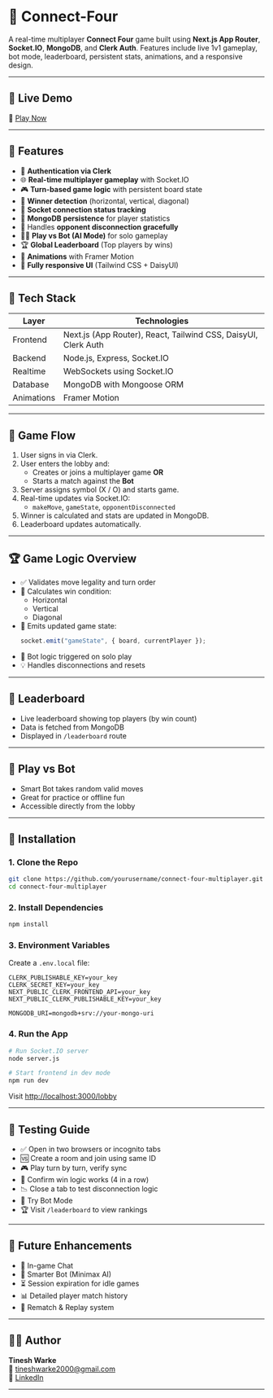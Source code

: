 # 🎯 Connect-Four

A real-time multiplayer **Connect Four** game built using **Next.js App Router**, **Socket.IO**, **MongoDB**, and **Clerk Auth**. Features include live 1v1 gameplay, bot mode, leaderboard, persistent stats, animations, and a responsive design.

---

## 🚀 Live Demo

🔗 [Play Now](https://connect-four-ql2d.onrender.com/lobby)

---

## 🧠 Features

- 🔐 **Authentication via Clerk**
- 🌐 **Real-time multiplayer gameplay** with Socket.IO
- 🎮 **Turn-based game logic** with persistent board state
- 🧠 **Winner detection** (horizontal, vertical, diagonal)
- 📡 **Socket connection status tracking**
- 💾 **MongoDB persistence** for player statistics
- 🔁 Handles **opponent disconnection gracefully**
- 🧍‍♂️ **Play vs Bot (AI Mode)** for solo gameplay
- 🏆 **Global Leaderboard** (Top players by wins)
- 🎨 **Animations** with Framer Motion
- 📱 **Fully responsive UI** (Tailwind CSS + DaisyUI)

---

## 🧱 Tech Stack

| Layer      | Technologies                                                   |
| ---------- | -------------------------------------------------------------- |
| Frontend   | Next.js (App Router), React, Tailwind CSS, DaisyUI, Clerk Auth |
| Backend    | Node.js, Express, Socket.IO                                    |
| Realtime   | WebSockets using Socket.IO                                     |
| Database   | MongoDB with Mongoose ORM                                      |
| Animations | Framer Motion                                                  |

---

## 🔄 Game Flow

1. User signs in via Clerk.
2. User enters the lobby and:
   - Creates or joins a multiplayer game **OR**
   - Starts a match against the **Bot**
3. Server assigns symbol (X / O) and starts game.
4. Real-time updates via Socket.IO:
   - `makeMove`, `gameState`, `opponentDisconnected`
5. Winner is calculated and stats are updated in MongoDB.
6. Leaderboard updates automatically.

---

## 🏆 Game Logic Overview 

- ✅ Validates move legality and turn order
- 🎯 Calculates win condition:
  - Horizontal
  - Vertical
  - Diagonal
- 🔄 Emits updated game state:
  ```js
  socket.emit("gameState", { board, currentPlayer });
  ```
- 🧠 Bot logic triggered on solo play
- 💡 Handles disconnections and resets

---

## 🏅 Leaderboard

- Live leaderboard showing top players (by win count)
- Data is fetched from MongoDB
- Displayed in `/leaderboard` route

---

## 🤖 Play vs Bot

- Smart Bot takes random valid moves
- Great for practice or offline fun
- Accessible directly from the lobby

---

## 🔧 Installation

### 1. Clone the Repo

```bash
git clone https://github.com/yourusername/connect-four-multiplayer.git
cd connect-four-multiplayer
```

### 2. Install Dependencies

```bash
npm install
```

### 3. Environment Variables

Create a `.env.local` file:

```env
CLERK_PUBLISHABLE_KEY=your_key
CLERK_SECRET_KEY=your_key
NEXT_PUBLIC_CLERK_FRONTEND_API=your_key
NEXT_PUBLIC_CLERK_PUBLISHABLE_KEY=your_key

MONGODB_URI=mongodb+srv://your-mongo-uri
```

### 4. Run the App

```bash
# Run Socket.IO server
node server.js

# Start frontend in dev mode
npm run dev
```

Visit [http://localhost:3000/lobby](http://localhost:3000/lobby)

---

## 🧪 Testing Guide

- ✅ Open in two browsers or incognito tabs
- 🆚 Create a room and join using same ID
- 🎮 Play turn by turn, verify sync
- 🧠 Confirm win logic works (4 in a row)
- 📉 Close a tab to test disconnection logic
- 🤖 Try Bot Mode
- 🏆 Visit `/leaderboard` to view rankings

---

## 📌 Future Enhancements

- 💬 In-game Chat
- 🧠 Smarter Bot (Minimax AI)
- ⏳ Session expiration for idle games
- 📊 Detailed player match history
- 🔁 Rematch & Replay system

---

## 👨‍💻 Author

**Tinesh Warke**  
📧 tineshwarke2000@gmail.com  
🔗 [LinkedIn](https://www.linkedin.com/in/tinesh-warke)

---